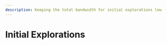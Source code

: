 ```yaml
---
description: Keeping the total bandwidth for initial explorations low
---
```


# Initial Explorations

